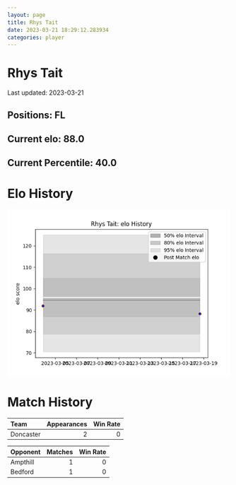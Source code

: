 ```yaml
---  
layout: page  
title: Rhys Tait  
date: 2023-03-21 18:29:12.283934  
categories: player  
---
```

# Rhys Tait


Last updated: 2023-03-21
## Positions: FL

## Current elo: 88.0

## Current Percentile: 40.0

# Elo History


![elo history](history_RhysTait.png)
# Match History


| Team      |   Appearances |   Win Rate |
|:----------|--------------:|-----------:|
| Doncaster |             2 |          0 |

| Opponent   |   Matches |   Win Rate |
|:-----------|----------:|-----------:|
| Ampthill   |         1 |          0 |
| Bedford    |         1 |          0 |